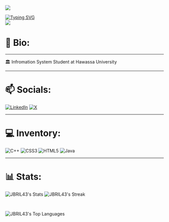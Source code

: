 <img src="https://user-images.githubusercontent.com/73097560/115834477-dbab4500-a447-11eb-908a-139a6edaec5c.gif"/>

<a href="https://git.io/typing-svg"><img src="https://readme-typing-svg.demolab.com?font=&size=25&duration=4000&pause=1000&color=5C977B&center=true&random=false&width=435&lines=HI++%F0%9F%91%8B%F0%9F%8F%BDi'm+Jibril+Nuredin" alt="Typing SVG" /></a>
<br>
<img src="https://user-images.githubusercontent.com/73097560/115834477-dbab4500-a447-11eb-908a-139a6edaec5c.gif"/>
<br>

# 💫 Bio:
---

🏛 Infromation System Student at Hawassa University<br>

---



# 📫 Socials:

[![LinkedIn](https://img.shields.io/badge/LinkedIn-%230077B5.svg?logo=linkedin&logoColor=white)](https://linkedin.com/in/jibril-nuredin) [![X](https://img.shields.io/badge/X-black.svg?logo=X&logoColor=white)](https://x.com/Jibril_43) 

---
# 💻 Inventory:

 ![C++](https://img.shields.io/badge/c++-%2300599C.svg?style=for-the-badge&logo=c&logoColor=white)  ![CSS3](https://img.shields.io/badge/css3-%231572B6.svg?style=for-the-badge&logo=css3&logoColor=white) ![HTML5](https://img.shields.io/badge/html5-%23E34F26.svg?style=for-the-badge&logo=html5&logoColor=white) ![Java](https://img.shields.io/badge/java-%23ED8B00.svg?style=for-the-badge&logo=openjdk&logoColor=white)


 ---
# 📊 Stats:

![JBRIL43's Stats](https://github-readme-stats.vercel.app/api?username=JBRIL43&theme=algolia&show_icons=true&hide_border=true&count_private=true)
![JBRIL43's Streak](https://github-readme-streak-stats.herokuapp.com/?user=JBRIL43&theme=algolia&hide_border=true)

<br>

![JBRIL43's Top Languages](https://github-readme-stats.vercel.app/api/top-langs/?username=JBRIL43&theme=algolia&show_icons=true&hide_border=true&layout=compact)
